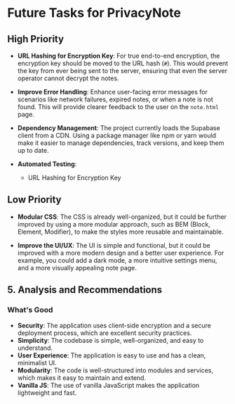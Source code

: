 # Future Tasks for PrivacyNote
## High Priority

-   **URL Hashing for Encryption Key**: For true end-to-end encryption, the encryption key should be moved to the URL hash (`#`). This would prevent the key from ever being sent to the server, ensuring that even the server operator cannot decrypt the notes.
-   **Improve Error Handling**: Enhance user-facing error messages for scenarios like network failures, expired notes, or when a note is not found. This will provide clearer feedback to the user on the `note.html` page.

-   **Dependency Management**: The project currently loads the Supabase client from a CDN. Using a package manager like npm or yarn would make it easier to manage dependencies, track versions, and keep them up to date.
-   **Automated Testing**:
    -   URL Hashing for Encryption Key
## Low Priority

-   **Modular CSS**: The CSS is already well-organized, but it could be further improved by using a more modular approach, such as BEM (Block, Element, Modifier), to make the styles more reusable and maintainable.

-   **Improve the UI/UX**: The UI is simple and functional, but it could be improved with a more modern design and a better user experience. For example, you could add a dark mode, a more intuitive settings menu, and a more visually appealing note page.

## 5. Analysis and Recommendations

### What's Good

-   **Security**: The application uses client-side encryption and a secure deployment process, which are excellent security practices.
-   **Simplicity**: The codebase is simple, well-organized, and easy to understand.
-   **User Experience**: The application is easy to use and has a clean, minimalist UI.
-   **Modularity**: The code is well-structured into modules and services, which makes it easy to maintain and extend.
-   **Vanilla JS**: The use of vanilla JavaScript makes the application lightweight and fast.